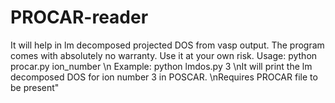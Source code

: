 # PROCAR-reader
It will help in lm decomposed projected DOS from vasp output.
The program comes with absolutely no warranty. Use it at your own risk.
Usage: python procar.py ion_number \n
Example: python lmdos.py 3 \nIt will print the lm decomposed DOS for ion number 3 in POSCAR. \nRequires PROCAR file to be present"

